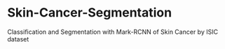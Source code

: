 # Skin-Cancer-Segmentation
Classification and Segmentation with Mark-RCNN of Skin Cancer by ISIC dataset 
